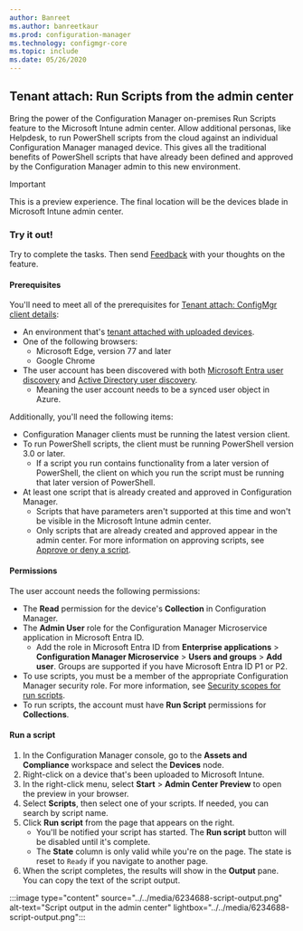 ```yaml
---
author: Banreet
ms.author: banreetkaur
ms.prod: configuration-manager
ms.technology: configmgr-core
ms.topic: include
ms.date: 05/26/2020
---
```


## <a name="bkmk_scripts"></a> Tenant attach: Run Scripts from the admin center
<!--6234688-->
Bring the power of the Configuration Manager on-premises Run Scripts feature to the Microsoft Intune admin center. Allow additional personas, like Helpdesk, to run PowerShell scripts from the cloud against an individual Configuration Manager managed device. This gives all the traditional benefits of PowerShell scripts that have already been defined and approved by the Configuration Manager admin to this new environment.

> [!Important]
> This is a preview experience. The final location will be the devices blade in Microsoft Intune admin center.

### Try it out!

Try to complete the tasks. Then send [Feedback](../../technical-preview-2003.md#bkmk_feedback) with your thoughts on the feature.

#### Prerequisites

You'll need to meet all of the prerequisites for [Tenant attach: ConfigMgr client details](../../technical-preview-2004.md#bkmk_mem):

- An environment that's [tenant attached with uploaded devices](../../../../../tenant-attach/device-sync-actions.md).
- One of the following browsers:
  - Microsoft Edge, version 77 and later
  - Google Chrome
- The user account has been discovered with both [Microsoft Entra user discovery](../../../../servers/deploy/configure/about-discovery-methods.md#azureaddisc) and [Active Directory user discovery](../../../../servers/deploy/configure/about-discovery-methods.md#bkmk_aboutUser).
  - Meaning the user account needs to be a synced user object in Azure.

Additionally, you'll need the following items:

- Configuration Manager clients must be running the latest version client.
- To run PowerShell scripts, the client must be running PowerShell version 3.0 or later.
   - If a script you run contains functionality from a later version of PowerShell, the client on which you run the script must be running that later version of PowerShell.
- At least one script that is already created and approved in Configuration Manager.
   - Scripts that have parameters aren't supported at this time and won't be visible in the Microsoft Intune admin center.
   - Only scripts that are already created and approved appear in the admin center. For more information on approving scripts, see [Approve or deny a script](../../../../../apps/deploy-use/create-deploy-scripts.md#run-script-authors-and-approvers).


#### Permissions

The user account needs the following permissions:

- The **Read** permission for the device's **Collection** in Configuration Manager.
- The **Admin User** role for the Configuration Manager Microservice application in Microsoft Entra ID.
  - Add the role in Microsoft Entra ID from **Enterprise applications** > **Configuration Manager Microservice** > **Users and groups** > **Add user**. Groups are supported if you have Microsoft Entra ID P1 or P2.
- To use scripts, you must be a member of the appropriate Configuration Manager security role. For more information, see [Security scopes for run scripts](../../../../../apps/deploy-use/create-deploy-scripts.md#bkmk_ScriptRoles).
- To run scripts, the account must have **Run Script** permissions for **Collections**.

#### Run a script

1. In the Configuration Manager console, go to the **Assets and Compliance** workspace and select the **Devices** node.
1. Right-click on a device that's been uploaded to Microsoft Intune.
1. In the right-click menu, select **Start** > **Admin Center Preview** to open the preview in your browser.
1. Select **Scripts**, then select one of your scripts. If needed, you can search by script name.
1. Click **Run script** from the page that appears on the right.
   - You'll be notified your script has started. The **Run script** button will be disabled until it's complete.
   - The **State** column is only valid while you're on the page. The state is reset to `Ready` if you navigate to another page.
1. When the script completes, the results will show in the **Output** pane. You can copy the text of the script output.


:::image type="content" source="../../media/6234688-script-output.png" alt-text="Script output in the admin center" lightbox="../../media/6234688-script-output.png":::
